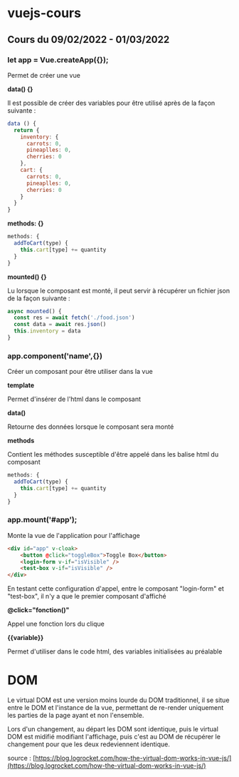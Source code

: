 # vuejs-cours

## Cours du 09/02/2022 - 01/03/2022

### let app = Vue.createApp({});

Permet de créer une vue

**data() {}**

Il est possible de créer des variables pour être utilisé après de la façon suivante :
```javascript
data () {
  return {
    inventory: {
      carrots: 0,
      pineaplles: 0,
      cherries: 0
    },
    cart: {
      carrots: 0,
      pineaplles: 0,
      cherries: 0
    }
  }
}
```

**methods: {}**

```javascript
methods: {
  addToCart(type) {
    this.cart[type] += quantity
  }
}
```

**mounted() {}**

Lu lorsque le composant est monté, il peut servir à récupérer un fichier json de la façon suivante :

```javascript
async mounted() {
  const res = await fetch('./food.json')
  const data = await res.json()
  this.inventory = data
}
```


### app.component('name',{})

Créer un composant pour être utiliser dans la vue

**template**

Permet d'insérer de l'html dans le composant

**data()**

Retourne des données lorsque le composant sera monté

**methods**

Contient les méthodes susceptible d'être appelé dans les balise html du composant

```javascript
methods: {
  addToCart(type) {
    this.cart[type] += quantity
  }
}
```

### app.mount('#app');

Monte la vue de l'application pour l'affichage

``` html
<div id="app" v-cloak>
    <button @click="toggleBox">Toggle Box</button>
    <login-form v-if="isVisible" />
    <test-box v-if="isVisible" />
</div>
```

En testant cette configuration d'appel, entre le composant "login-form" et "test-box", il n'y a que le premier composant d'affiché

**@click="fonction()"**

Appel une fonction lors du clique

**{{variable}}**

Permet d'utiliser dans le code html, des variables initialisées au préalable


# DOM

Le virtual DOM est une version moins lourde du DOM traditionnel, il se situe entre le DOM et l'instance de la vue, permettant de re-render uniquement les parties de la page ayant et non l'ensemble.

Lors d'un changement, au départ les DOM sont identique, puis le virtual DOM est midifié modifiant l'affichage, puis c'est au DOM de récupérer le changement pour que les deux redeviennent identique.

source : [https://blog.logrocket.com/how-the-virtual-dom-works-in-vue-js/](https://blog.logrocket.com/how-the-virtual-dom-works-in-vue-js/)